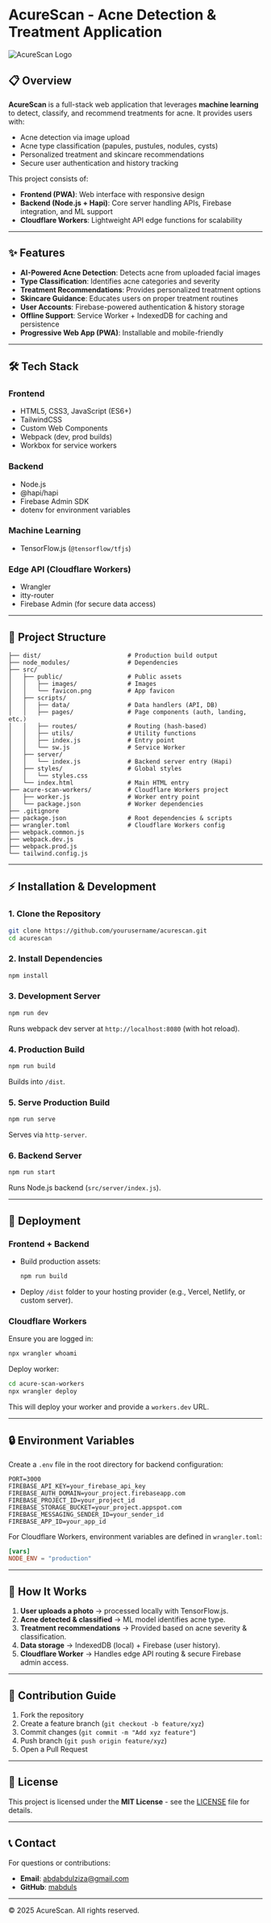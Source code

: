 # AcureScan - Acne Detection & Treatment Application

![AcureScan Logo](./src/public/favicon.png)

## 📋 Overview

**AcureScan** is a full-stack web application that leverages **machine learning** to detect, classify, and recommend treatments for acne. It provides users with:
- Acne detection via image upload
- Acne type classification (papules, pustules, nodules, cysts)
- Personalized treatment and skincare recommendations
- Secure user authentication and history tracking

This project consists of:
- **Frontend (PWA)**: Web interface with responsive design
- **Backend (Node.js + Hapi)**: Core server handling APIs, Firebase integration, and ML support
- **Cloudflare Workers**: Lightweight API edge functions for scalability

---

## ✨ Features

- **AI-Powered Acne Detection**: Detects acne from uploaded facial images
- **Type Classification**: Identifies acne categories and severity
- **Treatment Recommendations**: Provides personalized treatment options
- **Skincare Guidance**: Educates users on proper treatment routines
- **User Accounts**: Firebase-powered authentication & history storage
- **Offline Support**: Service Worker + IndexedDB for caching and persistence
- **Progressive Web App (PWA)**: Installable and mobile-friendly

---

## 🛠️ Tech Stack

### Frontend
- HTML5, CSS3, JavaScript (ES6+)
- TailwindCSS
- Custom Web Components
- Webpack (dev, prod builds)
- Workbox for service workers

### Backend
- Node.js
- @hapi/hapi
- Firebase Admin SDK
- dotenv for environment variables

### Machine Learning
- TensorFlow.js (`@tensorflow/tfjs`)

### Edge API (Cloudflare Workers)
- Wrangler
- itty-router
- Firebase Admin (for secure data access)

---

## 📂 Project Structure

```
├── dist/                        # Production build output
├── node_modules/                # Dependencies
├── src/
│   ├── public/                  # Public assets
│   │   ├── images/              # Images
│   │   └── favicon.png          # App favicon
│   ├── scripts/
│   │   ├── data/                # Data handlers (API, DB)
│   │   ├── pages/               # Page components (auth, landing, etc.)
│   │   ├── routes/              # Routing (hash-based)
│   │   ├── utils/               # Utility functions
│   │   ├── index.js             # Entry point
│   │   └── sw.js                # Service Worker
│   ├── server/
│   │   └── index.js             # Backend server entry (Hapi)
│   ├── styles/                  # Global styles
│   │   └── styles.css
│   └── index.html               # Main HTML entry
├── acure-scan-workers/          # Cloudflare Workers project
│   ├── worker.js                # Worker entry point
│   └── package.json             # Worker dependencies
├── .gitignore
├── package.json                 # Root dependencies & scripts
├── wrangler.toml                # Cloudflare Workers config
├── webpack.common.js
├── webpack.dev.js
├── webpack.prod.js
└── tailwind.config.js
```

---

## ⚡ Installation & Development

### 1. Clone the Repository
```bash
git clone https://github.com/yourusername/acurescan.git
cd acurescan
```

### 2. Install Dependencies
```bash
npm install
```

### 3. Development Server
```bash
npm run dev
```
Runs webpack dev server at `http://localhost:8080` (with hot reload).

### 4. Production Build
```bash
npm run build
```
Builds into `/dist`.

### 5. Serve Production Build
```bash
npm run serve
```
Serves via `http-server`.

### 6. Backend Server
```bash
npm run start
```
Runs Node.js backend (`src/server/index.js`).

---

## 🚀 Deployment

### Frontend + Backend
- Build production assets:
  ```bash
  npm run build
  ```
- Deploy `/dist` folder to your hosting provider (e.g., Vercel, Netlify, or custom server).

### Cloudflare Workers
Ensure you are logged in:
```bash
npx wrangler whoami
```

Deploy worker:
```bash
cd acure-scan-workers
npx wrangler deploy
```

This will deploy your worker and provide a `workers.dev` URL.

---

## 🔒 Environment Variables

Create a `.env` file in the root directory for backend configuration:
```env
PORT=3000
FIREBASE_API_KEY=your_firebase_api_key
FIREBASE_AUTH_DOMAIN=your_project.firebaseapp.com
FIREBASE_PROJECT_ID=your_project_id
FIREBASE_STORAGE_BUCKET=your_project.appspot.com
FIREBASE_MESSAGING_SENDER_ID=your_sender_id
FIREBASE_APP_ID=your_app_id
```

For Cloudflare Workers, environment variables are defined in `wrangler.toml`:
```toml
[vars]
NODE_ENV = "production"
```

---

## 🧠 How It Works

1. **User uploads a photo** → processed locally with TensorFlow.js.
2. **Acne detected & classified** → ML model identifies acne type.
3. **Treatment recommendations** → Provided based on acne severity & classification.
4. **Data storage** → IndexedDB (local) + Firebase (user history).
5. **Cloudflare Worker** → Handles edge API routing & secure Firebase admin access.

---

## 🤝 Contribution Guide

1. Fork the repository
2. Create a feature branch (`git checkout -b feature/xyz`)
3. Commit changes (`git commit -m "Add xyz feature"`)
4. Push branch (`git push origin feature/xyz`)
5. Open a Pull Request

---

## 📝 License

This project is licensed under the **MIT License** - see the [LICENSE](./LICENSE) file for details.

---

## 📞 Contact

For questions or contributions:
- **Email**: abdabdulziza@gmail.com
- **GitHub**: [mabduls](https://github.com/mabduls)

---

© 2025 AcureScan. All rights reserved.

